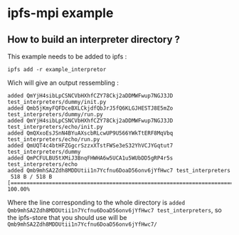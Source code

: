 # ipfs-mpi example

## How to build an interpreter directory ?

This example needs to be added to ipfs :

```
ipfs add -r example_interpretor
```

Wich will give an output ressembling :

```
added QmYjH4sibLpCSNCVbHXhfCZY78Ckj2aDDMWFwup7NGJ3JD test_interpreters/dummy/init.py
added Qmb5jKmyFQFDceBXLCkjdfQbJrJ5fQ6KLGJHESTJ8E5mZo test_interpreters/dummy/run.py
added QmYjH4sibLpCSNCVbHXhfCZY78Ckj2aDDMWFwup7NGJ3JD test_interpreters/echo/init.py
added QmQXxoEsJSnN4BYuAXscbRLcwUP9U566YWkTtERF8MqVbq test_interpreters/echo/run.py
added QmUQT4c4btHFZGgcrSzzxXTstFWSe3eS32YhVCJYGqtut7 test_interpreters/dummy
added QmPCFULBU5tXMiJ3BnqFHWHA6w5UCA1u5WUbDD5gRP4r5s test_interpreters/echo
added Qmb9mhSA2Zdh8MDDUtii1n7Ycfnu6DoaD56onv6jYfHwc7 test_interpreters
 518 B / 518 B [==============================================================================================================================] 100.00%
 ```

Where the line corresponding to the whole directory is `added Qmb9mhSA2Zdh8MDDUtii1n7Ycfnu6DoaD56onv6jYfHwc7 test_interpreters`, so the ipfs-store that you should use will be `Qmb9mhSA2Zdh8MDDUtii1n7Ycfnu6DoaD56onv6jYfHwc7/`
